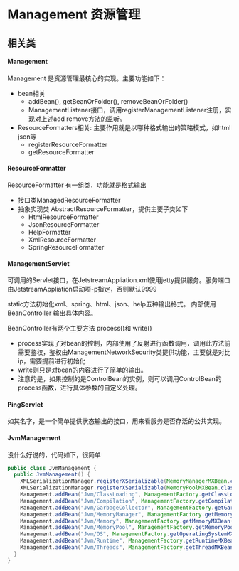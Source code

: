 # Management 资源管理

## 相关类
#### Management
Management 是资源管理最核心的实现。主要功能如下：
* bean相关
  * addBean(), getBeanOrFolder(), removeBeanOrFolder()
  * ManagementListener接口，调用registerManagementListener注册，实现对上述add remove方法的监听。
* ResourceFormatters相关: 主要作用就是以哪种格式输出的策略模式，如html json等
  * registerResourceFormatter 
  * getResourceFormatter

#### ResourceFormatter
ResourceFormatter 有一组类，功能就是格式输出
* 接口类ManagedResourceFormatter
* 抽象实现类 AbstractResourceFormatter，提供主要子类如下
  * HtmlResourceFormatter
  * JsonResourceFormatter
  * HelpFormatter
  * XmlResourceFormatter
  * SpringResourceFormatter

#### ManagementServlet
可调用的Servlet接口，在JetstreamAppliation.xml使用jetty提供服务。服务端口由JetstreamAppliation启动项-p指定，否则默认9999

static方法初始化xml、spring、html、json、help五种输出格式。
内部使用 BeanController 输出具体内容。

BeanController有两个主要方法 process()和 write()
* process实现了对bean的控制，内部使用了反射进行函数调用，调用此方法前需要鉴权，鉴权由ManagementNetworkSecurity类提供功能，主要就是对比ip，需要提前进行初始化
* write则只是对bean的内容进行了简单的输出。
* 注意的是，如果控制的是ControlBean的实例，则可以调用ControlBean的process函数，进行具体参数的自定义处理。

#### PingServlet
如其名字，是一个简单提供状态输出的接口，用来看服务是否存活的公共实现。

#### JvmManagement
没什么好说的，代码如下，很简单
```java
public class JvmManagement {
  public JvmManagement() {
    XMLSerializationManager.registerXSerializable(MemoryManagerMXBean.class);
    XMLSerializationManager.registerXSerializable(MemoryPoolMXBean.class);
    Management.addBean("Jvm/ClassLoading", ManagementFactory.getClassLoadingMXBean());
    Management.addBean("Jvm/Compilation", ManagementFactory.getCompilationMXBean());
    Management.addBean("Jvm/GarbageCollector", ManagementFactory.getGarbageCollectorMXBeans());
    Management.addBean("Jvm/MemoryManager", ManagementFactory.getMemoryManagerMXBeans());
    Management.addBean("Jvm/Memory", ManagementFactory.getMemoryMXBean());
    Management.addBean("Jvm/MemoryPool", ManagementFactory.getMemoryPoolMXBeans());
    Management.addBean("Jvm/OS", ManagementFactory.getOperatingSystemMXBean());
    Management.addBean("Jvm/Runtime", ManagementFactory.getRuntimeMXBean());
    Management.addBean("Jvm/Threads", ManagementFactory.getThreadMXBean());
  }
}
```



